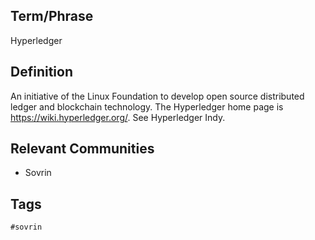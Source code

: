 ## Term/Phrase
Hyperledger

## Definition
An initiative of the Linux Foundation to develop open source distributed ledger and blockchain technology. The Hyperledger home page is https://wiki.hyperledger.org/. See Hyperledger Indy.

## Relevant Communities
* Sovrin

## Tags
```
#sovrin
```

